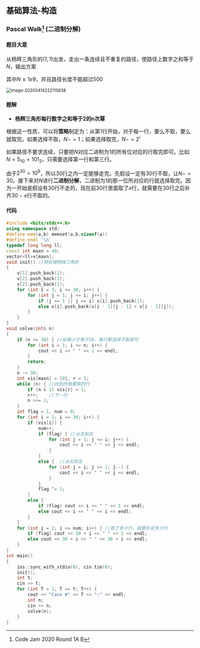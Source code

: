 ## 基础算法-构造

### Pascal Walk[^1] (二进制分解)

#### 题目大意

从杨辉三角形的$(1,1)$出发，走出一条连续且不重复的路径，使路径上数字之和等于$N$，输出方案

其中$N\le 1e9$，并且路径长度不能超过500

<img src="C:/Users/小涛/AppData/Roaming/Typora/typora-user-images/image-20200414222115838.png" alt="image-20200414222115838" style="zoom:80%;" />

#### 题解

- **杨辉三角形每行数字之和等于2的n次幂**

根据这一性质，可以将**策略**制定为：从第1行开始，对于每一行，要么不取，要么就取完。如果选择不取，$N-=1$；如果选择取完，$N-=2^i$

如果路径不要求连续，只要把$N$对应二进制为1的所有位对应的行取完即可。比如$N=5_{10}=101_{2}$，只需要选择第一行和第三行。

由于$2^{30}>10^9$，所以30行之内一定能够走完。先假设一定有30行不取，让$N-=30$。接下来对$N$进行**二进制分解**，二进制为1的那一位所对应的行就选择取完。因为一开始是假设有30行不走的，现在前30行里面取了$x$行，就需要在30行之后补齐$30-x$行不取的。

#### 代码

```c++
#include <bits/stdc++.h>
using namespace std;
#define mem(a,b) memset(a,b,sizeof(a))
#define endl '\n'
typedef long long ll;
const int maxn = 40;
vector<ll>v[maxn];
void init() //预处理杨辉三角形
{
	v[1].push_back(1);
	v[2].push_back(1);
	v[2].push_back(1);
	for (int i = 3; i <= 30; i++) {
		for (int j = 1; j <= i; j++) {
			if (j == 1 || j == i) v[i].push_back(1);
			else v[i].push_back(v[i - 1][j - 1] + v[i - 1][j]);
		}
	}
}
void solve(int& n)
{
	if (n <= 30) { //如果小于等于30，每行都选择不取即可
		for (int i = 1; i <= n; i++) {
			cout << i << " " << 1 << endl;
		}
		return;
	}
	n -= 30;
	int vis[maxn] = {0}, r = 1;
	while (n) {	//找到所有要取的行
		if (n & 1) vis[r] = 1;
		r++;	//下一行
		n >>= 1;
	}
	int flag = 1, num = 0;
	for (int i = 1; i <= 30; i++) {
		if (vis[i]) {
			num++;
			if (flag) { //从左到右
				for (int j = 1; j <= i; j++) {
					cout << i << " " << j << endl;
				}
			}
			else {	//从右到左
				for (int j = i; j >= 1; j--) {
					cout << i << " " << j << endl;
				}
			}
			flag ^= 1;
		}
		else {
			if (flag) cout << i << " " << 1 << endl;
			else cout << i << " " << i << endl;
		}
	}
	for (int i = 1; i <= num; i++) { //取了多少行，就要补足多少行
		if (flag) cout << 30 + i << " " << 1 << endl;
		else cout << 30 + i << " " << 30 + i << endl;
	}
}
int main()
{
	ios::sync_with_stdio(0), cin.tie(0);
	init();
	int t;
	cin >> t;
	for (int T = 1; T <= t; T++) {
		cout << "Case #" << T << ":" << endl;
		int n;
		cin >> n;
		solve(n);
	}
}
```

[^1]:Code Jam 2020 Round 1A B